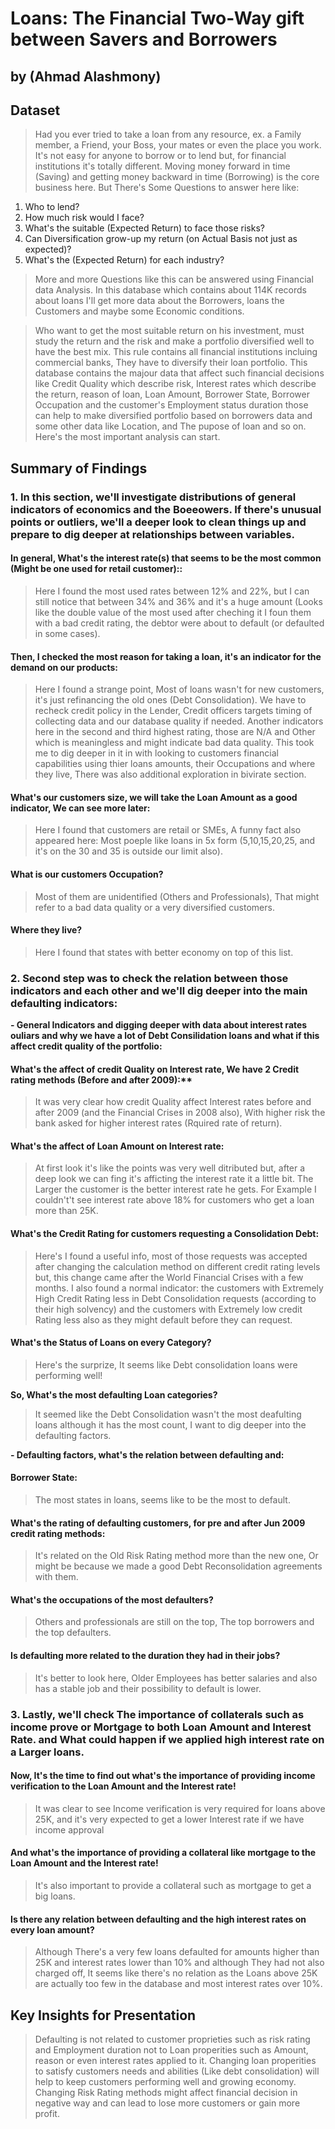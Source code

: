 # Loans: The Financial Two-Way gift between Savers and Borrowers
## by (Ahmad Alashmony)


## Dataset

> Had you ever tried to take a loan from any resource, ex. a Family member, a Friend, your Boss, your mates or even the place you work. It's not easy for anyone to borrow or to lend but, for financial institutions it's totally different. Moving money forward in time (Saving) and getting money backward in time (Borrowing) is the core business here. But There's Some Questions to answer here like:
1. Who to lend?
2. How much risk would I face?
3. What's the suitable (Expected Return) to face those risks?
4. Can Diversification grow-up my return (on Actual Basis not just as expected)?
5. What's the (Expected Return) for each industry?

> More and more Questions like this can be answered using Financial data Analysis. In this database which contains about 114K records about loans I'll get more data about the Borrowers, loans the Customers and maybe some Economic conditions.


> Who want to get the most suitable return on his investment, must study the return and the risk and make a portfolio diversified well to have the best mix. This rule contains all financial institutions incluing commercial banks, They have to diversify their loan portfolio. This database contains the majour data that affect such financial decisions like Credit Quality which describe risk, Interest rates which describe the return, reason of loan, Loan Amount, Borrower State, Borrower Occupation and the customer's Employment status duration those can help to make diversified portfolio based on borrowers data and some other data like Location, and The pupose of loan and so on. Here's the most important analysis can start. 



## Summary of Findings

### 1. In this section, we'll investigate distributions of general indicators of economics and the Boeeowers. If there's unusual points or outliers, we'll a deeper look to clean things up and prepare to dig deeper at relationships between variables. 

####  In general, What's the interest rate(s) that seems to be the most common (Might be one used for retail customer)::
> Here I found the most used rates between 12% and 22%, but I can still notice that between 34% and 36% and it's a huge amount (Looks like the double value of the most used after cheching it I foun them with a bad credit rating, the debtor were about to default (or defaulted in some cases).

#### Then, I checked the most reason for taking a loan, it's an indicator for the demand on our products:
> Here I found a strange point, Most of loans wasn't for new customers, it's just refinancing the old ones (Debt Consolidation). We have to recheck credit policy in the Lender, Credit officers targets timing of collecting data and our database quality if needed. Another indicators here in the second and third highest rating, those are N/A and Other which is meaningless and might indicate bad data quality. This took me to dig deeper in it in with looking to customers financial capabilities using thier loans amounts, their Occupations and where they live, There was also additional exploration in bivirate section. 

#### What's our customers size, we will take the Loan Amount as a good indicator, We can see more later:
> Here I found that customers are retail or SMEs, A funny fact also appeared here: Most poeple like loans in 5x form (5,10,15,20,25, and it's on the 30 and 35 is outside our limit also).

#### What is our customers Occupation?
> Most of them are unidentified (Others and Professionals), That might refer to a bad data quality or a very diversified customers.

#### Where they live?
> Here I found that states with better economy on top of this list.


### 2. Second step was to check the relation between those indicators and each other and we'll dig deeper into the main defaulting indicators:

**- General Indicators and digging deeper with data about interest rates ouliars and why we have a lot of Debt Consilidation loans and what if this affect credit quality of the portfolio:**

#### What's the affect of credit Quality on Interest rate, We have 2 Credit rating methods (Before and after 2009):**
> It was very clear how credit Quality affect Interest rates before and after 2009 (and the Financial Crises in 2008 also), With higher risk the bank asked for higher interest rates (Rquired rate of return).

#### What's the affect of Loan Amount on Interest rate:
> At first look it's like the points was very well ditributed but, after a deep look we can fing it's afficting the interest rate it a little bit. The Larger the customer is the better interest rate he gets. For Example I couldn't't see interest rate above 18% for customers who get a loan more than 25K.

 #### What's the Credit Rating for customers requesting a Consolidation Debt:
 >Here's I found a useful info, most of those requests was accepted after changing the calculation method on different credit rating levels but, this change came after the World Financial Crises with a few months. I also found a normal indicator: the customers with Extremely High Credit Rating less in Debt Consolidation requests (according to their high solvency) and the customers with Extremely low credit Rating less also as they might default before they can request.
 
#### What's the Status of Loans on every Category?
> Here's the surprize, It seems like Debt consolidation loans were performing well!


**So, What's the most defaulting Loan categories?**
> It seemed like the Debt Consolidation wasn't the most deafulting loans although it has the most count, I want to dig deeper into the defaulting factors.

**- Defaulting factors, what's the relation between defaulting and:**
#### Borrower State:
> The most states in loans, seems like to be the most to default.

#### What's the rating of defaulting customers, for pre and after Jun 2009 credit rating methods:
> It's related on the Old Risk Rating method more than the new one, Or might be because we made a good Debt Reconsolidation agreements with them.

#### What's the occupations of the most defaulters?
> Others and professionals are still on the top, The top borrowers and the top defaulters.

#### Is defaulting more related to the duration they had in their jobs?
> It's better to look here, Older Employees has better salaries and also has a stable job and their possibility to default is lower.


### 3. Lastly, we'll check The importance of collaterals such as income prove or Mortgage to both Loan Amount and Interest Rate. and What could happen if we applied high interest rate on a Larger loans.


#### Now, It's the time to find out what's the importance of providing income verification to the Loan Amount and the Interest rate!


> It was clear to see Income verification is very required for loans above 25K, and it's very expected to get a lower Interest rate if we have income approval 


#### And what's the importance of providing a collateral like mortgage to the Loan Amount and the Interest rate!

> It's also important to provide a collateral such as mortgage to get a big loans.

#### Is there any relation between defaulting and the high interest rates on every loan amount?

> Although There's a very few loans defaulted for amounts higher than 25K and interest rates lower than 10% and although They had not also charged off, It seems like there's no relation as the Loans above 25K are actually too few in the database and most interest rates over 10%.


## Key Insights for Presentation

> Defaulting is not related to customer proprieties such as risk rating and Employment duration not to Loan properities such as Amount, reason or even interest rates applied to it.
> Changing loan properities to satisfy customers needs and abilities (Like debt consolidation) will help to keep customers performing well and growing economy.
> Changing Risk Rating methods might affect financial decision in negative way and can lead to lose more customers or gain more profit.
